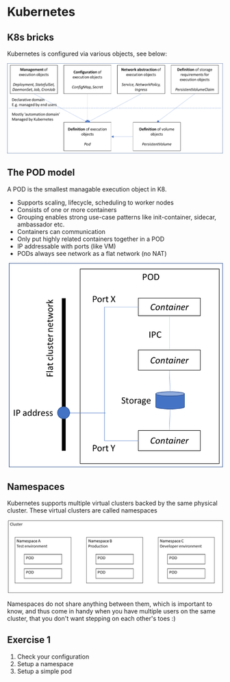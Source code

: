 # Kubernetes
## K8s bricks
Kubernetes is configured via various objects, see below:

![K8s bricks](Images/k8s-bricks.png "Kubernetes bricks")

## The POD model

A POD is the smallest managable execution object in K8.

* Supports scaling, lifecycle, scheduling to worker nodes
* Consists of one or more containers
* Grouping enables strong use-case patterns like init-container, sidecar, ambassador etc.
* Containers can communication
* Only put highly related containers together in a POD
* IP addressable with ports (like VM)
* PODs always see network as a flat network (no NAT)

![POD](Images/k8s-pod.png "POD")

## Namespaces

Kubernetes supports multiple virtual clusters backed by the same physical cluster.
These virtual clusters are called namespaces

![Namespaces](Images/k8s-namespaces.png "Namespaces")

Namespaces do not share anything between them, which is important to know, and thus come in handy when you have multiple users on the same cluster, that you don't want stepping on each other's toes :)

## Exercise 1

1. Check your configuration
2. Setup a namespace
3. Setup a simple pod
